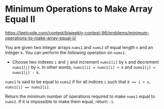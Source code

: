 # Minimum Operations to Make Array Equal II

https://leetcode.com/contest/biweekly-contest-96/problems/minimum-operations-to-make-array-equal-ii/

You are given two integer arrays `nums1` and `nums2` of equal length `n` and an integer `k`. You can perform the following operation on `nums1`:

- Choose two indexes `i` and `j` and increment `nums1[i]` by `k` and decrement `nums1[j]` by `k`. In other words, `nums1[i] = nums1[i] + k` and `nums1[j] = nums1[j] - k`.

`nums1` is said to be equal to `nums2` if for all indices `i` such that `0 <= i < n`, `nums1[i] == nums2[i]`.

Return the minimum number of operations required to make `nums1` equal to `nums2`. If it is impossible to make them equal, return `-1`.
